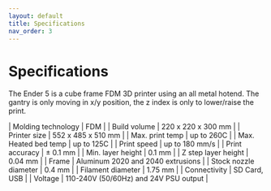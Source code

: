 ```yaml
---
layout: default
title: Specifications
nav_order: 3
---
```


# Specifications

The Ender 5 is a cube frame FDM 3D printer using an all metal hotend.
The gantry is only moving in x/y position, the z index is only to lower/raise the print.

| Molding technology     | FDM                                   |
| Build volume           | 220 x 220 x 300 mm                    |
| Printer size           | 552 x 485 x 510 mm                    |
| Max. print temp        | up to 260C                            |
| Max. Heated bed temp   | up to 125C                            |
| Print speed            | up to 180 mm/s                        |
| Print accuracy         | ± 0.1 mm                              |
| Min. layer height      | 0.1 mm                                |
| Z step layer height    | 0.04 mm                               |
| Frame                  | Aluminum 2020 and 2040 extrusions     |
| Stock nozzle diameter  | 0.4 mm                                |
| Filament diameter      | 1.75 mm                               |
| Connectivity           | SD Card, USB                          |
| Voltage                | 110-240V (50/60Hz) and 24V PSU output |